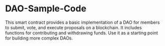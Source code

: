 # DAO-Sample-Code
This smart contract provides a basic implementation of a DAO for members to submit, vote, and execute proposals on a blockchain. It includes functions for contributing and withdrawing funds. Use it as a starting point for building more complex DAOs.
